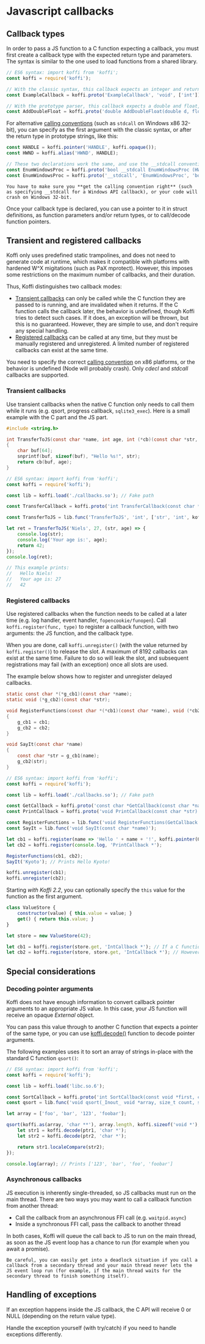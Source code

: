 # Javascript callbacks

## Callback types

In order to pass a JS function to a C function expecting a callback, you must first create a callback type with the expected return type and parameters. The syntax is similar to the one used to load functions from a shared library.

```js
// ES6 syntax: import koffi from 'koffi';
const koffi = require('koffi');

// With the classic syntax, this callback expects an integer and returns nothing
const ExampleCallback = koffi.proto('ExampleCallback', 'void', ['int']);

// With the prototype parser, this callback expects a double and float, and returns the sum as a double
const AddDoubleFloat = koffi.proto('double AddDoubleFloat(double d, float f)');
```

For alternative [calling conventions](functions.md#calling-conventions) (such as `stdcall` on Windows x86 32-bit), you can specify as the first argument with the classic syntax, or after the return type in prototype strings, like this:

```js
const HANDLE = koffi.pointer('HANDLE', koffi.opaque());
const HWND = koffi.alias('HWND', HANDLE);

// These two declarations work the same, and use the __stdcall convention on Windows x86
const EnumWindowsProc = koffi.proto('bool __stdcall EnumWindowsProc (HWND hwnd, long lParam)');
const EnumWindowsProc = koffi.proto('__stdcall', 'EnumWindowsProc', 'bool', ['HWND', 'long']);
```

```{warning}
You have to make sure you **get the calling convention right** (such as specifying __stdcall for a Windows API callback), or your code will crash on Windows 32-bit.
```

Once your callback type is declared, you can use a pointer to it in struct definitions, as function parameters and/or return types, or to call/decode function pointers.

## Transient and registered callbacks

Koffi only uses predefined static trampolines, and does not need to generate code at runtime, which makes it compatible with platforms with hardened W^X migitations (such as PaX mprotect). However, this imposes some restrictions on the maximum number of callbacks, and their duration.

Thus, Koffi distinguishes two callback modes:

- [Transient callbacks](#transient-callbacks) can only be called while the C function they are passed to is running, and are invalidated when it returns. If the C function calls the callback later, the behavior is undefined, though Koffi tries to detect such cases. If it does, an exception will be thrown, but this is no guaranteed. However, they are simple to use, and don't require any special handling.
- [Registered callbacks](#registered-callbacks) can be called at any time, but they must be manually registered and unregistered. A limited number of registered callbacks can exist at the same time.

You need to specify the correct [calling convention](functions.md#calling-conventions) on x86 platforms, or the behavior is undefined (Node will probably crash). Only *cdecl* and *stdcall* callbacks are supported.

### Transient callbacks

Use transient callbacks when the native C function only needs to call them while it runs (e.g. qsort, progress callback, `sqlite3_exec`). Here is a small example with the C part and the JS part.

```c
#include <string.h>

int TransferToJS(const char *name, int age, int (*cb)(const char *str, int age))
{
    char buf[64];
    snprintf(buf, sizeof(buf), "Hello %s!", str);
    return cb(buf, age);
}
```

```js
// ES6 syntax: import koffi from 'koffi';
const koffi = require('koffi');

const lib = koffi.load('./callbacks.so'); // Fake path

const TransferCallback = koffi.proto('int TransferCallback(const char *str, int age)');

const TransferToJS = lib.func('TransferToJS', 'int', ['str', 'int', koffi.pointer(TransferCallback)]);

let ret = TransferToJS('Niels', 27, (str, age) => {
    console.log(str);
    console.log('Your age is:', age);
    return 42;
});
console.log(ret);

// This example prints:
//   Hello Niels!
//   Your age is: 27
//   42
```

### Registered callbacks

Use registered callbacks when the function needs to be called at a later time (e.g. log handler, event handler, `fopencookie/funopen`). Call `koffi.register(func, type)` to register a callback function, with two arguments: the JS function, and the callback type.

When you are done, call `koffi.unregister()` (with the value returned by `koffi.register()`) to release the slot. A maximum of 8192 callbacks can exist at the same time. Failure to do so will leak the slot, and subsequent registrations may fail (with an exception) once all slots are used.

The example below shows how to register and unregister delayed callbacks.

```c
static const char *(*g_cb1)(const char *name);
static void (*g_cb2)(const char *str);

void RegisterFunctions(const char *(*cb1)(const char *name), void (*cb2)(const char *str))
{
    g_cb1 = cb1;
    g_cb2 = cb2;
}

void SayIt(const char *name)
{
    const char *str = g_cb1(name);
    g_cb2(str);
}
```

```js
// ES6 syntax: import koffi from 'koffi';
const koffi = require('koffi');

const lib = koffi.load('./callbacks.so'); // Fake path

const GetCallback = koffi.proto('const char *GetCallback(const char *name)');
const PrintCallback = koffi.proto('void PrintCallback(const char *str)');

const RegisterFunctions = lib.func('void RegisterFunctions(GetCallback *cb1, PrintCallback *cb2)');
const SayIt = lib.func('void SayIt(const char *name)');

let cb1 = koffi.register(name => 'Hello ' + name + '!', koffi.pointer(GetCallback));
let cb2 = koffi.register(console.log, 'PrintCallback *');

RegisterFunctions(cb1, cb2);
SayIt('Kyoto'); // Prints Hello Kyoto!

koffi.unregister(cb1);
koffi.unregister(cb2);
```

Starting *with Koffi 2.2*, you can optionally specify the `this` value for the function as the first argument.

```js
class ValueStore {
    constructor(value) { this.value = value; }
    get() { return this.value; }
}

let store = new ValueStore(42);

let cb1 = koffi.register(store.get, 'IntCallback *'); // If a C function calls cb1 it will fail because this will be undefined
let cb2 = koffi.register(store, store.get, 'IntCallback *'); // However in this case, this will match the store object
```

## Special considerations

### Decoding pointer arguments

Koffi does not have enough information to convert callback pointer arguments to an appropriate JS value. In this case, your JS function will receive an opaque *External* object.

You can pass this value through to another C function that expects a pointer of the same type, or you can use [koffi.decode()](memory.md#decode-to-js-values) function to decode pointer arguments.

The following examples uses it to sort an array of strings in-place with the standard C function `qsort()`:

```js
// ES6 syntax: import koffi from 'koffi';
const koffi = require('koffi');

const lib = koffi.load('libc.so.6');

const SortCallback = koffi.proto('int SortCallback(const void *first, const void *second)');
const qsort = lib.func('void qsort(_Inout_ void *array, size_t count, size_t size, SortCallback *cb)');

let array = ['foo', 'bar', '123', 'foobar'];

qsort(koffi.as(array, 'char **'), array.length, koffi.sizeof('void *'), (ptr1, ptr2) => {
    let str1 = koffi.decode(ptr1, 'char *');
    let str2 = koffi.decode(ptr2, 'char *');

    return str1.localeCompare(str2);
});

console.log(array); // Prints ['123', 'bar', 'foo', 'foobar']
```

### Asynchronous callbacks

JS execution is inherently single-threaded, so JS callbacks must run on the main thread. There are two ways you may want to call a callback function from another thread:

- Call the callback from an asynchronous FFI call (e.g. `waitpid.async`)
- Inside a synchronous FFI call, pass the callback to another thread

In both cases, Koffi will queue the call back to JS to run on the main thread, as soon as the JS event loop has a chance to run (for example when you await a promise).

```{warning}
Be careful, you can easily get into a deadlock situation if you call a callback from a secondary thread and your main thread never lets the JS event loop run (for example, if the main thread waits for the secondary thread to finish something itself).
```

## Handling of exceptions

If an exception happens inside the JS callback, the C API will receive 0 or NULL (depending on the return value type).

Handle the exception yourself (with try/catch) if you need to handle exceptions differently.
